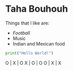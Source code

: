 # Taha Bouhouh
Things that I like are:
- *Football*
- Music
- Indian and Mexican food

```python
print("Hello World!")
```

O | X | O
X | O | O
O | X | X
